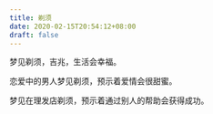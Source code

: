 ```yaml
---
title: 剃须
date: 2020-02-15T20:54:12+08:00
draft: false
---
```


梦见剃须，吉兆，生活会幸福。

恋爱中的男人梦见剃须，预示着爱情会很甜蜜。

梦见在理发店剃须，预示着通过别人的帮助会获得成功。

